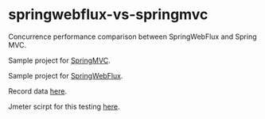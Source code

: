 # springwebflux-vs-springmvc
Concurrence performance comparison between SpringWebFlux and Spring MVC. 

Sample project for [SpringMVC](https://github.com/chnjing94/springwebflux-vs-springmvc/tree/master/MVCPerformanceTest).

Sample project for [SpringWebFlux](https://github.com/chnjing94/springwebflux-vs-springmvc/tree/master/WebfluxPerformanceTest).

Record data [here](https://github.com/chnjing94/springwebflux-vs-springmvc/tree/master/SpringWebfluxVSSpringMVC).

Jmeter scirpt for this testing [here](https://github.com/chnjing94/springwebflux-vs-springmvc/blob/master/webfluxVSmvc.jmx).

